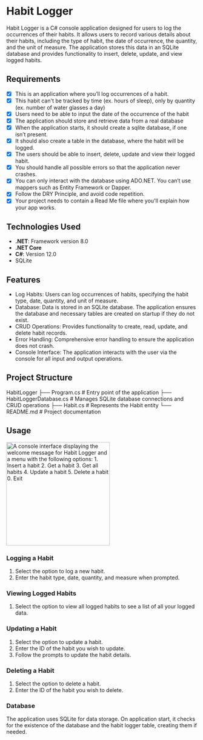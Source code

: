 # Habit Logger

Habit Logger is a C# console application designed for users to log the occurrences of their habits. It allows users to record various details about their habits, including the type of habit, the date of occurrence, the quantity, and the unit of measure. The application stores this data in an SQLite database and provides functionality to insert, delete, update, and view logged habits.

## Requirements

- [x] This is an application where you’ll log occurrences of a habit.
- [x] This habit can't be tracked by time (ex. hours of sleep), only by quantity (ex. number of water glasses a day)
- [x] Users need to be able to input the date of the occurrence of the habit
- [x] The application should store and retrieve data from a real database
- [x] When the application starts, it should create a sqlite database, if one isn’t present.
- [x] It should also create a table in the database, where the habit will be logged.
- [x] The users should be able to insert, delete, update and view their logged habit.
- [x] You should handle all possible errors so that the application never crashes.
- [x] You can only interact with the database using ADO.NET. You can’t use mappers such as Entity Framework or Dapper.
- [x] Follow the DRY Principle, and avoid code repetition.
- [x] Your project needs to contain a Read Me file where you'll explain how your app works.

## Technologies Used

- **.NET**: Framework version 8.0
- **.NET Core**
- **C#**: Version 12.0
- SQLite

## Features
- Log Habits: Users can log occurrences of habits, specifying the habit type, date, quantity, and unit of measure.
- Database: Data is stored in an SQLite database. The application ensures the database and necessary tables are created on startup if they do not exist.
- CRUD Operations: Provides functionality to create, read, update, and delete habit records.
- Error Handling: Comprehensive error handling to ensure the application does not crash.
- Console Interface: The application interacts with the user via the console for all input and output operations.

## Project Structure

HabitLogger
├── Program.cs                  # Entry point of the application
├── HabitLoggerDatabase.cs      # Manages SQLite database connections and CRUD operations
├── Habit.cs                    # Represents the Habit entity
└── README.md                   # Project documentation

## Usage

<img width="273" alt="A console interface displaying the welcome message for Habit Logger and a menu with the following options: 1. Insert a habit 2. Get a habit 3. Get all habits 4. Update a habit 5. Delete a habit 0. Exit" src="https://github.com/user-attachments/assets/439fcb4a-6b7f-4534-89a8-72b7c68e48b1">

### Logging a Habit

1. Select the option to log a new habit.
1. Enter the habit type, date, quantity, and measure when prompted.

### Viewing Logged Habits
1. Select the option to view all logged habits to see a list of all your logged data. 

### Updating a Habit
1. Select the option to update a habit.
1. Enter the ID of the habit you wish to update.
1. Follow the prompts to update the habit details.

### Deleting a Habit
1. Select the option to delete a habit.
1. Enter the ID of the habit you wish to delete.

### Database
The application uses SQLite for data storage. On application start, it checks for the existence of the database and the habit logger table, creating them if needed.